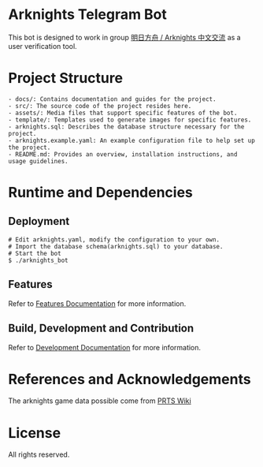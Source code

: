 # Arknights Telegram Bot

This bot is designed to work in group [明日方舟 / Arknights 中文交流](https://t.me/ArknightsZH) as a user verification tool.


# Project Structure

```
- docs/: Contains documentation and guides for the project.
- src/: The source code of the project resides here.
- assets/: Media files that support specific features of the bot.
- template/: Templates used to generate images for specific features.
- arknights.sql: Describes the database structure necessary for the project.
- arknights.example.yaml: An example configuration file to help set up the project.
- README.md: Provides an overview, installation instructions, and usage guidelines.
```

# Runtime and Dependencies

## Deployment

```
# Edit arknights.yaml, modify the configuration to your own.
# Import the database schema(arknights.sql) to your database.
# Start the bot
$ ./arknights_bot
```

## Features

Refer to [Features Documentation](docs/Features.md) for more information.

## Build, Development and Contribution

Refer to [Development Documentation](docs/Development.md) for more information.

# References and Acknowledgements
The arknights game data possible come from [PRTS Wiki](https://prts.wiki/)

# License
All rights reserved.




